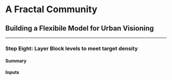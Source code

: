 # A Fractal Community
## Building a Flexibile Model for Urban Visioning
---

### Step Eight: Layer Block levels to meet target density

#### Summary


#### Inputs